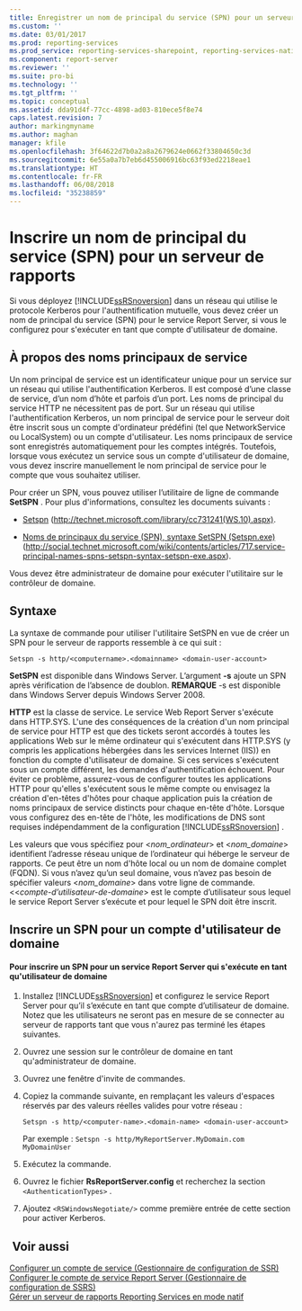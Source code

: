 ```yaml
---
title: Enregistrer un nom de principal du service (SPN) pour un serveur de rapports | Microsoft Docs
ms.custom: ''
ms.date: 03/01/2017
ms.prod: reporting-services
ms.prod_service: reporting-services-sharepoint, reporting-services-native
ms.component: report-server
ms.reviewer: ''
ms.suite: pro-bi
ms.technology: ''
ms.tgt_pltfrm: ''
ms.topic: conceptual
ms.assetid: dda91d4f-77cc-4898-ad03-810ece5f8e74
caps.latest.revision: 7
author: markingmyname
ms.author: maghan
manager: kfile
ms.openlocfilehash: 3f64622d7b0a2a8a2679624e0662f33804650c3d
ms.sourcegitcommit: 6e55a0a7b7eb6d455006916bc63f93ed2218eae1
ms.translationtype: HT
ms.contentlocale: fr-FR
ms.lasthandoff: 06/08/2018
ms.locfileid: "35238859"
---
```

# <a name="register-a-service-principal-name-spn-for-a-report-server"></a>Inscrire un nom de principal du service (SPN) pour un serveur de rapports
  Si vous déployez [!INCLUDE[ssRSnoversion](../../includes/ssrsnoversion-md.md)] dans un réseau qui utilise le protocole Kerberos pour l'authentification mutuelle, vous devez créer un nom de principal du service (SPN) pour le service Report Server, si vous le configurez pour s'exécuter en tant que compte d'utilisateur de domaine.  
  
## <a name="about-spns"></a>À propos des noms principaux de service  
 Un nom principal de service est un identificateur unique pour un service sur un réseau qui utilise l'authentification Kerberos. Il est composé d’une classe de service, d’un nom d’hôte et parfois d’un port. Les noms de principal du service HTTP ne nécessitent pas de port. Sur un réseau qui utilise l'authentification Kerberos, un nom principal de service pour le serveur doit être inscrit sous un compte d'ordinateur prédéfini (tel que NetworkService ou LocalSystem) ou un compte d'utilisateur. Les noms principaux de service sont enregistrés automatiquement pour les comptes intégrés. Toutefois, lorsque vous exécutez un service sous un compte d'utilisateur de domaine, vous devez inscrire manuellement le nom principal de service pour le compte que vous souhaitez utiliser.  
  
 Pour créer un SPN, vous pouvez utiliser l’utilitaire de ligne de commande **SetSPN** . Pour plus d'informations, consultez les documents suivants :  
  
-   [Setspn](http://technet.microsoft.com/library/cc731241\(WS.10\).aspx) (http://technet.microsoft.com/library/cc731241(WS.10).aspx).  
  
-   [Noms de principaux du service (SPN), syntaxe SetSPN (Setspn.exe)](http://social.technet.microsoft.com/wiki/contents/articles/717.service-principal-names-spns-setspn-syntax-setspn-exe.aspx) (http://social.technet.microsoft.com/wiki/contents/articles/717.service-principal-names-spns-setspn-syntax-setspn-exe.aspx).  
  
 Vous devez être administrateur de domaine pour exécuter l'utilitaire sur le contrôleur de domaine.  
  
## <a name="syntax"></a>Syntaxe  
 La syntaxe de commande pour utiliser l'utilitaire SetSPN en vue de créer un SPN pour le serveur de rapports ressemble à ce qui suit :  
  
```  
Setspn -s http/<computername>.<domainname> <domain-user-account>  
```  
  
 **SetSPN** est disponible dans Windows Server. L’argument **-s** ajoute un SPN après vérification de l’absence de doublon. **REMARQUE** -s est disponible dans Windows Server depuis Windows Server 2008.  
  
 **HTTP** est la classe de service. Le service Web Report Server s'exécute dans HTTP.SYS. L'une des conséquences de la création d'un nom principal de service pour HTTP est que des tickets seront accordés à toutes les applications Web sur le même ordinateur qui s'exécutent dans HTTP.SYS (y compris les applications hébergées dans les services Internet (IIS)) en fonction du compte d'utilisateur de domaine. Si ces services s'exécutent sous un compte différent, les demandes d'authentification échouent. Pour éviter ce problème, assurez-vous de configurer toutes les applications HTTP pour qu'elles s'exécutent sous le même compte ou envisagez la création d'en-têtes d'hôtes pour chaque application puis la création de noms principaux de service distincts pour chaque en-tête d'hôte. Lorsque vous configurez des en-tête de l'hôte, les modifications de DNS sont requises indépendamment de la configuration [!INCLUDE[ssRSnoversion](../../includes/ssrsnoversion-md.md)] .  
  
 Les valeurs que vous spécifiez pour \<*nom_ordinateur*> et \<*nom_domaine*> identifient l’adresse réseau unique de l’ordinateur qui héberge le serveur de rapports. Ce peut être un nom d'hôte local ou un nom de domaine complet (FQDN). Si vous n’avez qu’un seul domaine, vous n’avez pas besoin de spécifier valeurs \<*nom_domaine*> dans votre ligne de commande. <\<*compte-d’utilisateur-de-domaine*> est le compte d’utilisateur sous lequel le service Report Server s’exécute et pour lequel le SPN doit être inscrit.  
  
## <a name="register-an-spn-for-domain-user-account"></a>Inscrire un SPN pour un compte d'utilisateur de domaine  
  
#### <a name="to-register-an-spn-for-a-report-server-service-running-as-a-domain-user"></a>Pour inscrire un SPN pour un service Report Server qui s'exécute en tant qu'utilisateur de domaine  
  
1.  Installez [!INCLUDE[ssRSnoversion](../../includes/ssrsnoversion-md.md)] et configurez le service Report Server pour qu’il s’exécute en tant que compte d’utilisateur de domaine. Notez que les utilisateurs ne seront pas en mesure de se connecter au serveur de rapports tant que vous n'aurez pas terminé les étapes suivantes.  
  
2.  Ouvrez une session sur le contrôleur de domaine en tant qu'administrateur de domaine.  
  
3.  Ouvrez une fenêtre d'invite de commandes.  
  
4.  Copiez la commande suivante, en remplaçant les valeurs d'espaces réservés par des valeurs réelles valides pour votre réseau :  
  
    ```  
    Setspn -s http/<computer-name>.<domain-name> <domain-user-account>  
    ```  
  
     Par exemple : `Setspn -s http/MyReportServer.MyDomain.com MyDomainUser`  
  
5.  Exécutez la commande.  
  
6.  Ouvrez le fichier **RsReportServer.config** et recherchez la section `<AuthenticationTypes>` .  
  
7.  Ajoutez `<RSWindowsNegotiate/>` comme première entrée de cette section pour activer Kerberos.  
  
## <a name="see-also"></a> Voir aussi  
 [Configurer un compte de service &#40;Gestionnaire de configuration de SSR&#41;](http://msdn.microsoft.com/library/25000ad5-3f80-4210-8331-d4754dc217e0)   
 [Configurer le compte de service Report Server &#40;Gestionnaire de configuration de SSRS&#41;](../../reporting-services/install-windows/configure-the-report-server-service-account-ssrs-configuration-manager.md)   
 [Gérer un serveur de rapports Reporting Services en mode natif](../../reporting-services/report-server/manage-a-reporting-services-native-mode-report-server.md)  
  
  
